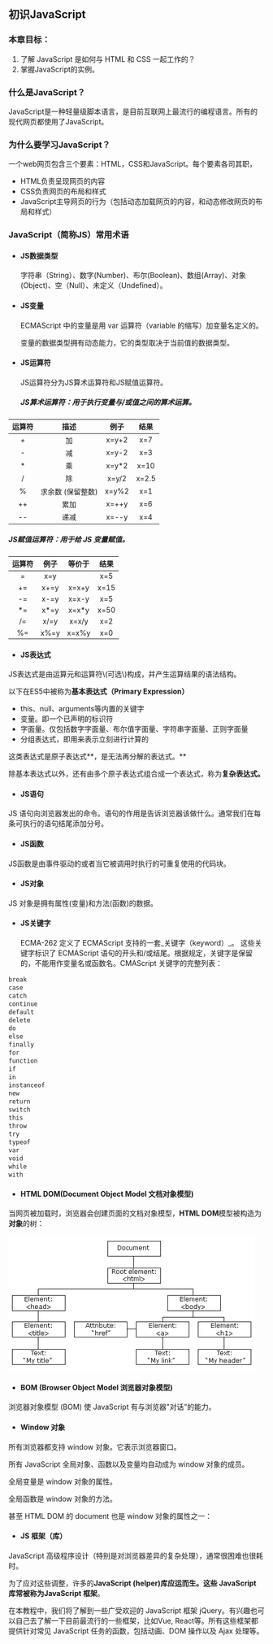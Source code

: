 ## 初识JavaScript

### 本章目标：

1. 了解 JavaScript 是如何与 HTML 和 CSS 一起工作的？
2. 掌握JavaScript的实例。

### 什么是JavaScript？

JavaScript是一种轻量级脚本语言，是目前互联网上最流行的编程语言。所有的现代网页都使用了JavaScript。

### 为什么要学习JavaScript？

一个web网页包含三个要素：HTML，CSS和JavaScript。每个要素各司其职，

* HTML负责呈现网页的内容
* CSS负责网页的布局和样式
* JavaScript主导网页的行为（包括动态加载网页的内容，和动态修改网页的布局和样式）

### JavaScript（简称JS）常用术语

* #### JS数据类型

  字符串（String）、数字\(Number\)、布尔\(Boolean\)、数组\(Array\)、对象\(Object\)、空（Null）、未定义（Undefined）。

* #### JS变量

  ECMAScript 中的变量是用 var 运算符（variable 的缩写）加变量名定义的。

  变量的数据类型拥有动态能力，它的类型取决于当前值的数据类型。

* #### JS运算符

  JS运算符分为JS算术运算符和JS赋值运算符。

  ##### JS算术运算符：用于执行变量与/或值之间的算术运算。

| **运算符** | **描述** | **例子** | **结果** |
| :---: | :---: | :---: | :---: |
| + | 加 | x=y+2 | x=7 |
| - | 减 | x=y-2 | x=3 |
| \* | 乘 | x=y\*2 | x=10 |
| / | 除 | x=y/2 | x=2.5 |
| % | 求余数 \(保留整数\) | x=y%2 | x=1 |
| ++ | 累加 | x=++y | x=6 |
| -- | 递减 | x=--y | x=4 |

##### JS赋值运算符：用于给 JS 变量赋值。

| **运算符** | **例子** | **等价于** | **结果** |
| :---: | :---: | :---: | :---: |
| = | x=y |  | x=5 |
| += | x+=y | x=x+y | x=15 |
| -= | x-=y | x=x-y | x=5 |
| \*= | x\*=y | x=x\*y | x=50 |
| /= | x/=y | x=x/y | x=2 |
| %= | x%=y | x=x%y | x=0 |

* #### JS表达式

JS表达式是由运算元和运算符\\(可选\\)构成，并产生运算结果的语法结构。

以下在ES5中被称为**基本表达式（Primary Expression）**

* this、null、arguments等内置的关键字
* 变量。即一个已声明的标识符
* 字面量。仅包括数字字面量、布尔值字面量、字符串字面量、正则字面量
* 分组表达式，即用来表示立刻进行计算的

这类表达式是原子表达式**，是无法再分解的表达式。**

除基本表达式以外，还有由多个原子表达式组合成一个表达式，称为**复杂表达式。**

* #### JS语句

JS 语句向浏览器发出的命令。语句的作用是告诉浏览器该做什么。通常我们在每条可执行的语句结尾添加分号。

* #### JS函数

JS函数是由事件驱动的或者当它被调用时执行的可重复使用的代码块。

* #### JS对象

JS 对象是拥有属性\(变量\)和方法\(函数\)的数据。

* #### JS关键字

  ECMA-262 定义了 ECMAScript 支持的一套_关键字（keyword）_。 这些关键字标识了 ECMAScript 语句的开头和/或结尾。根据规定，关键字是保留的，不能用作变量名或函数名。CMAScript 关键字的完整列表：

```
break
case
catch
continue
default
delete
do
else
finally
for
function
if
in
instanceof
new
return
switch
this
throw
try
typeof
var
void
while
with
```

* ####  HTML DOM\(Document Object Model 文档对象模型\)

当网页被加载时，浏览器会创建页面的文档对象模型，**HTML DOM**模型被构造为**对象**的树：

![](/assets/HTMLDOM.png)

* #### BOM \(Browser Object Model 浏览器对象模型\)

浏览器对象模型 \(BOM\) 使 JavaScript 有与浏览器"对话"的能力。

* #### Window 对象

所有浏览器都支持 window 对象。它表示浏览器窗口。

所有 JavaScript 全局对象、函数以及变量均自动成为 window 对象的成员。

全局变量是 window 对象的属性。

全局函数是 window 对象的方法。

甚至 HTML DOM 的 document 也是 window 对象的属性之一：

* #### JS 框架（库）

JavaScript 高级程序设计（特别是对浏览器差异的复杂处理），通常很困难也很耗时。

为了应对这些调整，许多的**JavaScript \(helper\)**库应运而生。这些 JavaScript 库常被称为**JavaScript 框架**。

在本教程中，我们将了解到一些广受欢迎的 JavaScript 框架 jQuery。有兴趣也可以自己去了解一下目前最流行的一些框架，比如Vue, React等。所有这些框架都提供针对常见 JavaScript 任务的函数，包括动画、DOM 操作以及 Ajax 处理等。





